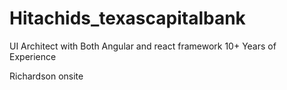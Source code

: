 # Hitachids_texascapitalbank

UI Architect with Both Angular and react framework 10+ Years of Experience

Richardson onsite
